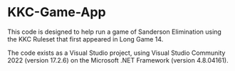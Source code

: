 # KKC-Game-App
This code is designed to help run a game of Sanderson Elimination using the KKC Ruleset that first appeared in Long Game 14.

The code exists as a Visual Studio project, using Visual Studio Community 2022 (version 17.2.6) on the Microsoft .NET Framework (version 4.8.04161).